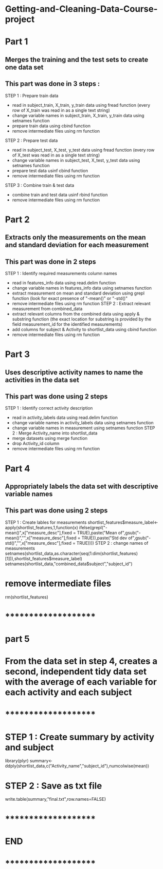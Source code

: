 # Getting-and-Cleaning-Data-Course-project

# Part 1
## Merges the training and the test sets to create one data set
## This part was done in 3 steps :
STEP 1 : Prepare train data
* read in subject_train, X_train, y_train data using fread function (every row of X_train was read in as a single text string)
* change variable names in subject_train, X_train, y_train data using setnames function
* prepare train data using cbind function
* remove intermediate files using rm function

STEP 2 : Prepare test data
* read in subject_test, X_test, y_test data using fread function (every row of X_test was read in as a single text string)
* change variable names in subject_test, X_test, y_test data using setnames function
* prepare test data usinf cbind function
* remove intermediate files using rm function

STEP 3 : Combine train & test data
* combine train and test data usinf rbind function
* remove intermediate files using rm function


# Part 2
## Extracts only the measurements on the mean and standard deviation for each measurement
## This part was done in 2 steps
STEP 1 : Identify required measurements column names
* read in features_info data using read.delim function
* change variable names in features_info data using setnames function
* extract measurement on mean and standard deviation using grepl function (look for exact presence of "-mean()" or "-std()"
* remove intermediate files using rm function
STEP 2 : Extract relevant measurement from combined_data
* extract relevant columns from the combined data using apply & substring function (the exact location for substring is provided by the field measurement_id for the identified measurements)
* add columns for subject & Activity to shortlist_data using cbind function
* remove intermediate files using rm function


# Part 3
## Uses descriptive activity names to name the activities in the data set
## This part was done using 2 steps
STEP 1 : Identify correct activity description
* read in activity_labels data using read.delim function
* change variable names in activity_labels data using setnames function
* change variable names in measurement using setnames function
STEP 2 : Merge Activity_name into shortlist_data
* merge datasets using merge function
* drop Activity_id column
* remove intermediate files using rm function


# Part 4
## Appropriately labels the data set with descriptive variable names
## This part was done using 2 steps
STEP 1 : Create lables for measurements
shortlist_features$measure_label<-apply(shortlist_features,1,function(x) ifelse(grepl("-mean()",x["measure_desc"],fixed = TRUE),paste("Mean of",gsub("-mean()","",x["measure_desc"],fixed = TRUE)),paste("Std dev of",gsub("-std()","",x["measure_desc"],fixed = TRUE))))
STEP 2 : change names of measurements
setnames(shortlist_data,as.character(seq(1:dim(shortlist_features)[1])),shortlist_features$measure_label)
setnames(shortlist_data,"combined_data$subject","subject_id")
# remove intermediate files
rm(shortlist_features)



# *******************
# part 5
# From the data set in step 4, creates a second, independent tidy data set with the average of each variable for each activity and each subject
# *******************

# STEP 1 : Create summary by activity and subject
library(plyr)
summary<-ddply(shortlist_data,c("Activity_name","subject_id"),numcolwise(mean))


# STEP 2 : Save as txt file
write.table(summary,"final.txt",row.names=FALSE)



# *******************
# END
# *******************

